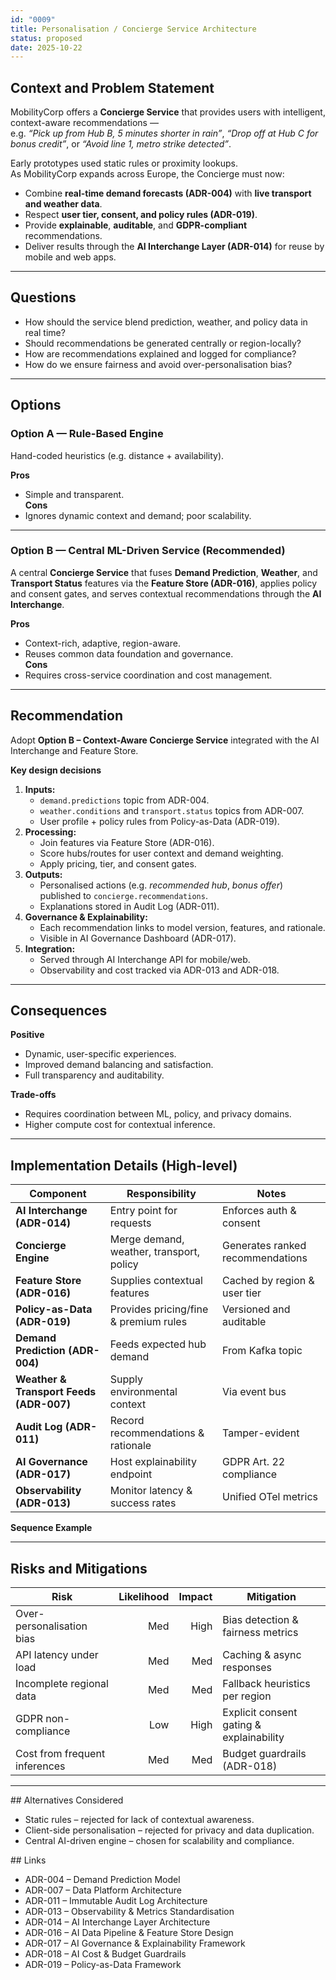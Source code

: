 ```yaml
---
id: "0009"
title: Personalisation / Concierge Service Architecture
status: proposed
date: 2025-10-22
---
```


## Context and Problem Statement

MobilityCorp offers a **Concierge Service** that provides users with intelligent, context-aware recommendations —  
e.g. *“Pick up from Hub B, 5 minutes shorter in rain”*, *“Drop off at Hub C for bonus credit”*, or *“Avoid line 1, metro strike detected”*.  

Early prototypes used static rules or proximity lookups.  
As MobilityCorp expands across Europe, the Concierge must now:  

- Combine **real-time demand forecasts (ADR-004)** with **live transport and weather data**.  
- Respect **user tier, consent, and policy rules (ADR-019)**.  
- Provide **explainable**, **auditable**, and **GDPR-compliant** recommendations.  
- Deliver results through the **AI Interchange Layer (ADR-014)** for reuse by mobile and web apps.

---

## Questions

- How should the service blend prediction, weather, and policy data in real time?  
- Should recommendations be generated centrally or region-locally?  
- How are recommendations explained and logged for compliance?  
- How do we ensure fairness and avoid over-personalisation bias?  

---

## Options

### Option A — Rule-Based Engine
Hand-coded heuristics (e.g. distance + availability).

**Pros**
- Simple and transparent.  
**Cons**
- Ignores dynamic context and demand; poor scalability.  

---

### Option B — Central ML-Driven Service (Recommended)
A central **Concierge Service** that fuses **Demand Prediction**, **Weather**, and **Transport Status** features via the **Feature Store (ADR-016)**, applies policy and consent gates, and serves contextual recommendations through the **AI Interchange**.

**Pros**
- Context-rich, adaptive, region-aware.  
- Reuses common data foundation and governance.  
**Cons**
- Requires cross-service coordination and cost management.  

---

## Recommendation

Adopt **Option B – Context-Aware Concierge Service** integrated with the AI Interchange and Feature Store.

**Key design decisions**
1. **Inputs:**  
   - `demand.predictions` topic from ADR-004.  
   - `weather.conditions` and `transport.status` topics from ADR-007.  
   - User profile + policy rules from Policy-as-Data (ADR-019).  
2. **Processing:**  
   - Join features via Feature Store (ADR-016).  
   - Score hubs/routes for user context and demand weighting.  
   - Apply pricing, tier, and consent gates.  
3. **Outputs:**  
   - Personalised actions (e.g. *recommended hub*, *bonus offer*) published to `concierge.recommendations`.  
   - Explanations stored in Audit Log (ADR-011).  
4. **Governance & Explainability:**  
   - Each recommendation links to model version, features, and rationale.  
   - Visible in AI Governance Dashboard (ADR-017).  
5. **Integration:**  
   - Served through AI Interchange API for mobile/web.  
   - Observability and cost tracked via ADR-013 and ADR-018.

---

## Consequences

**Positive**
- Dynamic, user-specific experiences.  
- Improved demand balancing and satisfaction.  
- Full transparency and auditability.  

**Trade-offs**
- Requires coordination between ML, policy, and privacy domains.  
- Higher compute cost for contextual inference.  

---

## Implementation Details (High-level)

| Component | Responsibility | Notes |
|---|---|---|
| **AI Interchange (ADR-014)** | Entry point for requests | Enforces auth & consent |
| **Concierge Engine** | Merge demand, weather, transport, policy | Generates ranked recommendations |
| **Feature Store (ADR-016)** | Supplies contextual features | Cached by region & user tier |
| **Policy-as-Data (ADR-019)** | Provides pricing/fine & premium rules | Versioned and auditable |
| **Demand Prediction (ADR-004)** | Feeds expected hub demand | From Kafka topic |
| **Weather & Transport Feeds (ADR-007)** | Supply environmental context | Via event bus |
| **Audit Log (ADR-011)** | Record recommendations & rationale | Tamper-evident |
| **AI Governance (ADR-017)** | Host explainability endpoint | GDPR Art. 22 compliance |
| **Observability (ADR-013)** | Monitor latency & success rates | Unified OTel metrics |

**Sequence Example**

---

## Risks and Mitigations

| Risk                          | Likelihood | Impact | Mitigation                               |
| ----------------------------- | ---------: | -----: | ---------------------------------------- |
| Over-personalisation bias     |        Med |   High | Bias detection & fairness metrics        |
| API latency under load        |        Med |    Med | Caching & async responses                |
| Incomplete regional data      |        Med |    Med | Fallback heuristics per region           |
| GDPR non-compliance           |        Low |   High | Explicit consent gating & explainability |
| Cost from frequent inferences |        Med |    Med | Budget guardrails (ADR-018)              |

---

## Alternatives Considered

* Static rules – rejected for lack of contextual awareness.
* Client-side personalisation – rejected for privacy and data duplication.
* Central AI-driven engine – chosen for scalability and compliance.

## Links

* ADR-004 – Demand Prediction Model
* ADR-007 – Data Platform Architecture
* ADR-011 – Immutable Audit Log Architecture
* ADR-013 – Observability & Metrics Standardisation
* ADR-014 – AI Interchange Layer Architecture
* ADR-016 – AI Data Pipeline & Feature Store Design
* ADR-017 – AI Governance & Explainability Framework
* ADR-018 – AI Cost & Budget Guardrails
* ADR-019 – Policy-as-Data Framework